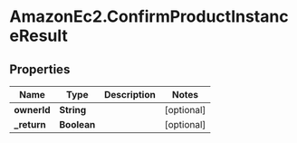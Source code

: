 # AmazonEc2.ConfirmProductInstanceResult

## Properties

Name | Type | Description | Notes
------------ | ------------- | ------------- | -------------
**ownerId** | **String** |  | [optional] 
**_return** | **Boolean** |  | [optional] 


